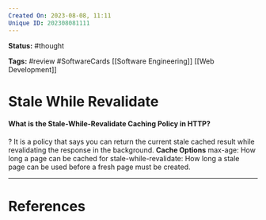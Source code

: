 ```yaml
---
Created On: 2023-08-08, 11:11
Unique ID: 202308081111
---
```

**Status:** #thought 

**Tags:** #review #SoftwareCards [[Software Engineering]] [[Web Development]]

# Stale While Revalidate

#### What is the Stale-While-Revalidate Caching Policy in HTTP? 
?
It is a policy that says you can return the current stale cached result while revalidating the response in the background. 
**Cache Options**
max-age: How long a page can be cached for
stale-while-revalidate: How long a stale page can be used before a fresh page must be created.
<!--SR:!2023-08-09,1,230-->




---
# References

